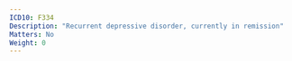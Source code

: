 ```yaml
---
ICD10: F334
Description: "Recurrent depressive disorder, currently in remission"
Matters: No
Weight: 0
---
```


